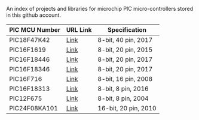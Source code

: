 

An index of  projects and libraries for microchip PIC micro-controllers stored in this
github account.  


| PIC MCU Number | URL Link | Specification  |
|----------------|----------|------------------------|
|  PIC18F47K42   | [Link](https://github.com/gavinlyonsrepo/pic_18F47K42_projects)   |  8-bit, 40 pin, 2017  |
|  PIC16F1619    | [Link](https://github.com/gavinlyonsrepo/pic_16F1619_projects)  |  8-bit, 20 pin, 2015  |
|  PIC16F18446   | [Link](https://github.com/gavinlyonsrepo/pic_16F18446_projects)     |  8-bit, 20 pin, 2017  |
|  PIC16F18346   | [Link](https://github.com/gavinlyonsrepo/pic_16F18346_projects)     |  8-bit, 20 pin, 2017  |
|  PIC16F716     | [Link](https://github.com/gavinlyonsrepo/pic_16F716_projects)     |  8-bit, 16 pin, 2008  |
|  PIC16F18313   | [Link](https://github.com/gavinlyonsrepo/pic_16F18313_projects)     |  8-bit, 8 pin, 2016   |
|  PIC12F675     | [Link](https://github.com/gavinlyonsrepo/pic_12F675_projects)     |  8-bit, 8 pin, 2004   |
|  PIC24F08KA101 | [Link](https://github.com/gavinlyonsrepo/pic_24F08KA101_projects)     |  16-bit, 20 pin, 2010 |
